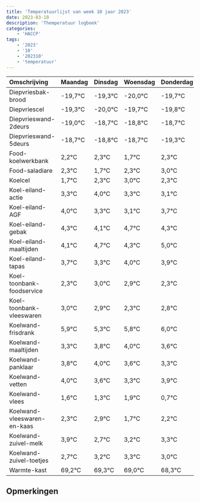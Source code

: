 ```yaml
---
title: 'Temperatuurlijst van week 10 jaar 2023'
date: 2023-03-10
description: 'Themperatuur logboek'
categories:
    - 'HACCP'
tags:
    - '2023'
    - '10'
    - '202310'
    - 'temperatuur'
---
```

|Omschrijving|Maandag|Dinsdag|Woensdag|Donderdag|Vrijdag|Zaterdag|Zondag|
|:---|:---|:---|:---|:---|:---|:---|:---|
|Diepvriesbak-brood|-19,7°C|-19,3°C|-20,0°C|-19,7°C|-19,8°C| | |
|Diepvriescel|-19,3°C|-20,0°C|-19,7°C|-19,8°C|-19,7°C| | |
|Diepvrieswand-2deurs|-19,0°C|-18,7°C|-18,8°C|-18,7°C|-19,3°C| | |
|Diepvrieswand-5deurs|-18,7°C|-18,8°C|-18,7°C|-19,3°C|-18,7°C| | |
|Food-koelwerkbank|2,2°C|2,3°C|1,7°C|2,3°C|3,0°C| | |
|Food-saladiare|2,3°C|1,7°C|2,3°C|3,0°C|2,3°C| | |
|Koelcel|1,7°C|2,3°C|3,0°C|2,3°C|2,1°C| | |
|Koel-eiland-actie|3,3°C|4,0°C|3,3°C|3,1°C|3,7°C| | |
|Koel-eiland-AGF|4,0°C|3,3°C|3,1°C|3,7°C|3,3°C| | |
|Koel-eiland-gebak|4,3°C|4,1°C|4,7°C|4,3°C|5,0°C| | |
|Koel-eiland-maaltijden|4,1°C|4,7°C|4,3°C|5,0°C|4,9°C| | |
|Koel-eiland-tapas|3,7°C|3,3°C|4,0°C|3,9°C|3,3°C| | |
|Koel-toonbank-foodservice|2,3°C|3,0°C|2,9°C|2,3°C|2,8°C| | |
|Koel-toonbank-vleeswaren|3,0°C|2,9°C|2,3°C|2,8°C|3,0°C| | |
|Koelwand-frisdrank|5,9°C|5,3°C|5,8°C|6,0°C|5,6°C| | |
|Koelwand-maaltijden|3,3°C|3,8°C|4,0°C|3,6°C|3,3°C| | |
|Koelwand-panklaar|3,8°C|4,0°C|3,6°C|3,3°C|3,9°C| | |
|Koelwand-vetten|4,0°C|3,6°C|3,3°C|3,9°C|2,7°C| | |
|Koelwand-vlees|1,6°C|1,3°C|1,9°C|0,7°C|1,2°C| | |
|Koelwand-vleeswaren-en-kaas|2,3°C|2,9°C|1,7°C|2,2°C|2,3°C| | |
|Koelwand-zuivel-melk|3,9°C|2,7°C|3,2°C|3,3°C|3,0°C| | |
|Koelwand-zuivel-toetjes|2,7°C|3,2°C|3,3°C|3,0°C|2,3°C| | |
|Warmte-kast|69,2°C|69,3°C|69,0°C|68,3°C|69,3°C| | |

## Opmerkingen


